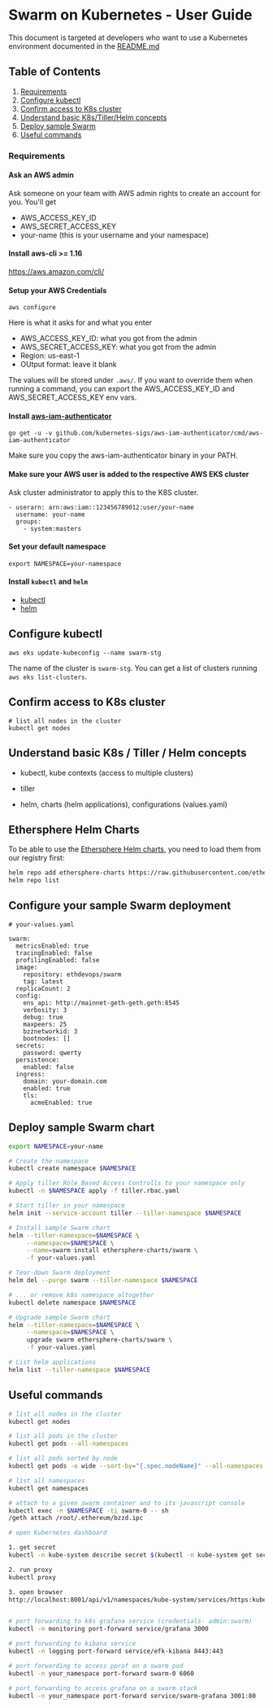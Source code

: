 # Swarm on Kubernetes - User Guide

This document is targeted at developers who want to use a Kubernetes environment documented in the [README.md](https://github.com/ethersphere/swarm-kubernetes/blob/master/README.md)

## Table of Contents
1.  [Requirements](#requirements)
2.  [Configure kubectl](#configure-kubectl)
3.  [Confirm access to K8s cluster](#confirm-access)
4.  [Understand basic K8s/Tiller/Helm concepts](#basic-stuff)
5.  [Deploy sample Swarm](#deploy-sample-swarm)
6.  [Useful commands](#useful-commands)


### Requirements

#### Ask an AWS admin 

Ask someone on your team with AWS admin rights to create an account for you. You'll get
- AWS_ACCESS_KEY_ID
- AWS_SECRET_ACCESS_KEY
- your-name (this is your username and your namespace)

#### Install aws-cli >= 1.16

https://aws.amazon.com/cli/

#### Setup your AWS Credentials

```
aws configure
```
Here is what it asks for and what you enter
- AWS_ACCESS_KEY_ID: what you got from the admin
- AWS_SECRET_ACCESS_KEY: what you got from the admin
- Region: us-east-1
- OUtput format: leave it blank

The values will be stored under `.aws/`. If you want to override them when running a command, you can export the AWS_ACCESS_KEY_ID and AWS_SECRET_ACCESS_KEY env vars.


#### Install [aws-iam-authenticator](https://github.com/kubernetes-sigs/aws-iam-authenticator)

```
go get -u -v github.com/kubernetes-sigs/aws-iam-authenticator/cmd/aws-iam-authenticator
```

Make sure you copy the aws-iam-authenticator binary in your PATH.

#### Make sure your AWS user is added to the respective AWS EKS cluster

Ask cluster administrator to apply this to the K8S cluster.

    - userarn: arn:aws:iam::123456789012:user/your-name
      username: your-name
      groups:
        - system:masters

#### Set your default namespace

```
export NAMESPACE=your-namespace
```

#### Install `kubectl` and `helm`

- [kubectl](https://kubernetes.io/docs/tasks/tools/install-kubectl/)
- [helm](https://github.com/helm/helm#install)

## Configure kubectl

```
aws eks update-kubeconfig --name swarm-stg
```
The name of the cluster is `swarm-stg`. You can get a list of clusters running `aws eks list-clusters`.

## Confirm access to K8s cluster

```
# list all nodes in the cluster
kubectl get nodes
```

## Understand basic K8s / Tiller / Helm concepts

* kubectl, kube contexts (access to multiple clusters)

* tiller

* helm, charts (helm applications), configurations (values.yaml)

## Ethersphere Helm Charts

To be able to use the [Ethersphere Helm charts](https://github.com/ethersphere/helm-charts), you need to load them from our registry first:

```sh
helm repo add ethersphere-charts https://raw.githubusercontent.com/ethersphere/helm-charts-artifacts/master/
helm repo list
```

## Configure your sample Swarm deployment

```
# your-values.yaml

swarm:
  metricsEnabled: true
  tracingEnabled: false
  profilingEnabled: false
  image:
    repository: ethdevops/swarm
    tag: latest
  replicaCount: 2
  config:
    ens_api: http://mainnet-geth-geth.geth:8545
    verbosity: 3
    debug: true
    maxpeers: 25
    bzznetworkid: 3
    bootnodes: []
  secrets:
    password: qwerty
  persistence:
    enabled: false
  ingress:
    domain: your-domain.com
    enabled: true
    tls:
      acmeEnabled: true
```

## Deploy sample Swarm chart
```sh
export NAMESPACE=your-name

# Create the namespace
kubectl create namespace $NAMESPACE

# Apply tiller Role Based Access Controlls to your namespace only
kubectl -n $NAMESPACE apply -f tiller.rbac.yaml

# Start tiller in your namespace
helm init --service-account tiller --tiller-namespace $NAMESPACE

# Install sample Swarm chart
helm --tiller-namespace=$NAMESPACE \
     --namespace=$NAMESPACE \
     --name=swarm install ethersphere-charts/swarm \
     -f your-values.yaml

# Tear-down Swarm deployment
helm del --purge swarm --tiller-namespace $NAMESPACE

# ... or remove k8s namespace altogether
kubectl delete namespace $NAMESPACE

# Upgrade sample Swarm chart
helm --tiller-namespace=$NAMESPACE \
     --namespace=$NAMESPACE \
     upgrade swarm ethersphere-charts/swarm \
     -f your-values.yaml

# List helm applications
helm list --tiller-namespace $NAMESPACE
```

## Useful commands

```sh
# list all nodes in the cluster
kubectl get nodes

# list all pods in the cluster
kubectl get pods --all-namespaces

# list all pods sorted by node
kubectl get pods -o wide --sort-by="{.spec.nodeName}" --all-namespaces

# list all namespaces
kubectl get namespaces

# attach to a given swarm container and to its javascript console
kubectl exec -n $NAMESPACE -ti swarm-0 -- sh
/geth attach /root/.ethereum/bzzd.ipc

# open Kubernetes dashboard

1. get secret
kubectl -n kube-system describe secret $(kubectl -n kube-system get secret | grep eks-admin | awk '{print $1}')

2. run proxy
kubectl proxy

3. open browser
http://localhost:8001/api/v1/namespaces/kube-system/services/https:kubernetes-dashboard:/proxy/


# port forwarding to k8s grafana service (credentials- admin:swarm)
kubectl -n monitoring port-forward service/grafana 3000

# port forwarding to kibana service
kubectl -n logging port-forward service/efk-kibana 8443:443

# port forwarding to access pprof on a swarm pod
kubectl -n your_namespace port-forward swarm-0 6060

# port forwarding to access grafana on a swarm stack
kubectl -n your_namespace port-forward service/swarm-grafana 3001:80
```
